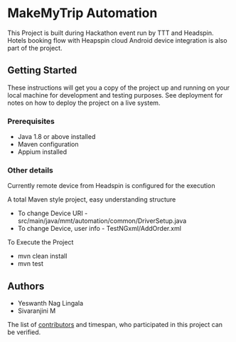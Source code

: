 # MakeMyTrip Automation

This Project is built during Hackathon event run by TTT and Headspin. Hotels booking flow with Heapspin cloud Android device integration is also part of the project.

## Getting Started

These instructions will get you a copy of the project up and running on your local machine for development and testing purposes. See deployment for notes on how to deploy the project on a live system.

### Prerequisites

* Java 1.8 or above installed
* Maven configuration
* Appium installed


### Other details

Currently remote device from Headspin is configured for the execution

A total Maven style project, easy understanding structure
* To change Device URI - src/main/java/mmt/automation/common/DriverSetup.java
* To change Device, user info - TestNGxml/AddOrder.xml

To Execute the Project

* mvn clean install
* mvn test


## Authors

* Yeswanth Nag Lingala
* Sivaranjini M 

The list of [contributors](https://github.com/your/project/contributors) and timespan, who participated in this project can be verified.

